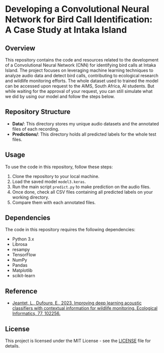 # Developing a Convolutional Neural Network for Bird Call Identification: A Case Study at Intaka Island

## Overview
This repository contains the code and resources related to the development of a Convolutional Neural Network (CNN) for identifying bird calls at Intaka Island. The project focuses on leveraging machine learning techniques to analyze audio data and detect bird calls, contributing to ecological research and wildlife monitoring efforts. The whole dataset used to trained the model can be accessed upon request to the AIMS, South Africa, AI students. But while waiting for the approval of your request, you can still simulate what we did by using our model and follow the steps below.

## Repository Structure
- **Data/**: This directory stores my unique audio datasets and the annotated files of each recording.
- **Predictions/**: This directory holds all predicted labels for the whole test files.

## Usage
To use the code in this repository, follow these steps:
1. Clone the repository to your local machine.
2. Load the saved model `model3.keras`.
3. Run the main script `predict.py` to make prediction on the audio files.
4. Once done, check all CSV files containing all predicted labels on your working directory.
5. Compare them with each annotated files.

## Dependencies
The code in this repository requires the following dependencies:
- Python 3.x
- Librosa
- resampy
- TensorFlow
- NumPy
- Pandas
- Matplotlib
- scikit-learn

## Reference
- [Jeantet, L., Dufourq, E., 2023. Improving deep learning acoustic classifiers with contextual information for wildlife monitoring. Ecological Informatics, 77, 102256.](https://www.sciencedirect.com/science/article/pii/S1574954123002856)

## License
This project is licensed under the MIT License - see the [LICENSE](LICENSE) file for details.


